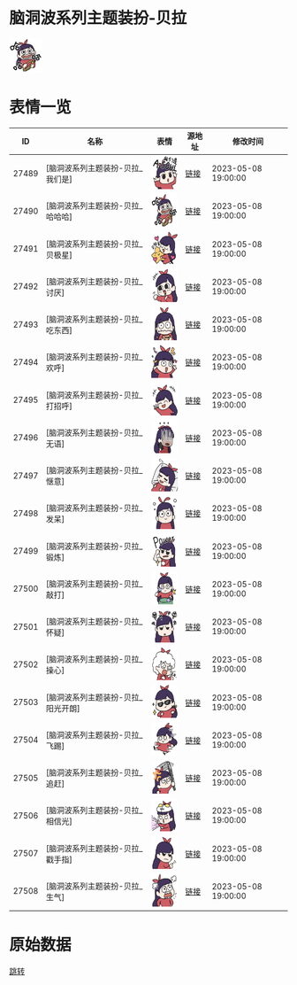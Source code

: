 # 脑洞波系列主题装扮-贝拉

<img src="./cover.png" height="60" alt="cover" />

# 表情一览

|ID|名称|表情|源地址|修改时间|
|----|----|----|----|----|
|27489|[脑洞波系列主题装扮-贝拉_我们是]|<img src="./pic/027489_%5B脑洞波系列主题装扮-贝拉_我们是%5D.png" height="60" alt="我们是"/>|[链接](https://i0.hdslb.com/bfs/garb/9a5086e0daf930d77dea925f03163f9b73990cd2.png)|2023-05-08 19:00:00|
|27490|[脑洞波系列主题装扮-贝拉_哈哈哈]|<img src="./pic/027490_%5B脑洞波系列主题装扮-贝拉_哈哈哈%5D.png" height="60" alt="哈哈哈"/>|[链接](https://i0.hdslb.com/bfs/garb/6dcb429adf6bce4ff95e13985653861910185457.png)|2023-05-08 19:00:00|
|27491|[脑洞波系列主题装扮-贝拉_贝极星]|<img src="./pic/027491_%5B脑洞波系列主题装扮-贝拉_贝极星%5D.png" height="60" alt="贝极星"/>|[链接](https://i0.hdslb.com/bfs/garb/e7589ea34a77c8b54e96f73d473c1752d10c9b27.png)|2023-05-08 19:00:00|
|27492|[脑洞波系列主题装扮-贝拉_讨厌]|<img src="./pic/027492_%5B脑洞波系列主题装扮-贝拉_讨厌%5D.png" height="60" alt="讨厌"/>|[链接](https://i0.hdslb.com/bfs/garb/805bc84fd6e1ccc6bcbcea7d7c4e1025db4d6605.png)|2023-05-08 19:00:00|
|27493|[脑洞波系列主题装扮-贝拉_吃东西]|<img src="./pic/027493_%5B脑洞波系列主题装扮-贝拉_吃东西%5D.png" height="60" alt="吃东西"/>|[链接](https://i0.hdslb.com/bfs/garb/d4f0fd616737eae0cbb3c8cc77bf43dd7a218374.png)|2023-05-08 19:00:00|
|27494|[脑洞波系列主题装扮-贝拉_欢呼]|<img src="./pic/027494_%5B脑洞波系列主题装扮-贝拉_欢呼%5D.png" height="60" alt="欢呼"/>|[链接](https://i0.hdslb.com/bfs/garb/85e26ff721abe3967676a95987ddee328fc326d6.png)|2023-05-08 19:00:00|
|27495|[脑洞波系列主题装扮-贝拉_打招呼]|<img src="./pic/027495_%5B脑洞波系列主题装扮-贝拉_打招呼%5D.png" height="60" alt="打招呼"/>|[链接](https://i0.hdslb.com/bfs/garb/75552266b34e524ba04d9922fa8272f3eb2fb98c.png)|2023-05-08 19:00:00|
|27496|[脑洞波系列主题装扮-贝拉_无语]|<img src="./pic/027496_%5B脑洞波系列主题装扮-贝拉_无语%5D.png" height="60" alt="无语"/>|[链接](https://i0.hdslb.com/bfs/garb/8abc7dcf808244decc5d979abf08cf315c57adba.png)|2023-05-08 19:00:00|
|27497|[脑洞波系列主题装扮-贝拉_惬意]|<img src="./pic/027497_%5B脑洞波系列主题装扮-贝拉_惬意%5D.png" height="60" alt="惬意"/>|[链接](https://i0.hdslb.com/bfs/garb/e53a393237c07dd0bb19be98d544c7f6ba869e2e.png)|2023-05-08 19:00:00|
|27498|[脑洞波系列主题装扮-贝拉_发呆]|<img src="./pic/027498_%5B脑洞波系列主题装扮-贝拉_发呆%5D.png" height="60" alt="发呆"/>|[链接](https://i0.hdslb.com/bfs/garb/dbc197b7458103a78d678f59ed77c9000770a519.png)|2023-05-08 19:00:00|
|27499|[脑洞波系列主题装扮-贝拉_锻炼]|<img src="./pic/027499_%5B脑洞波系列主题装扮-贝拉_锻炼%5D.png" height="60" alt="锻炼"/>|[链接](https://i0.hdslb.com/bfs/garb/e3f522196fc51fad584016adbe6cc7a02a38ab2d.png)|2023-05-08 19:00:00|
|27500|[脑洞波系列主题装扮-贝拉_敲打]|<img src="./pic/027500_%5B脑洞波系列主题装扮-贝拉_敲打%5D.png" height="60" alt="敲打"/>|[链接](https://i0.hdslb.com/bfs/garb/e984f198d72a4832c273edf1398d4536a2199489.png)|2023-05-08 19:00:00|
|27501|[脑洞波系列主题装扮-贝拉_怀疑]|<img src="./pic/027501_%5B脑洞波系列主题装扮-贝拉_怀疑%5D.png" height="60" alt="怀疑"/>|[链接](https://i0.hdslb.com/bfs/garb/fb2e7eeeb3682539140ffd099c26e4383969b7bf.png)|2023-05-08 19:00:00|
|27502|[脑洞波系列主题装扮-贝拉_操心]|<img src="./pic/027502_%5B脑洞波系列主题装扮-贝拉_操心%5D.png" height="60" alt="操心"/>|[链接](https://i0.hdslb.com/bfs/garb/8c2888a09c1ef42160293ab7e99992f69aa83008.png)|2023-05-08 19:00:00|
|27503|[脑洞波系列主题装扮-贝拉_阳光开朗]|<img src="./pic/027503_%5B脑洞波系列主题装扮-贝拉_阳光开朗%5D.png" height="60" alt="阳光开朗"/>|[链接](https://i0.hdslb.com/bfs/garb/d7707a796164f6cdb13e53c4d3d7240659ec1aa4.png)|2023-05-08 19:00:00|
|27504|[脑洞波系列主题装扮-贝拉_飞踢]|<img src="./pic/027504_%5B脑洞波系列主题装扮-贝拉_飞踢%5D.png" height="60" alt="飞踢"/>|[链接](https://i0.hdslb.com/bfs/garb/c25dcbaed6d94fb60ee1183d17c2de47f70ef570.png)|2023-05-08 19:00:00|
|27505|[脑洞波系列主题装扮-贝拉_追赶]|<img src="./pic/027505_%5B脑洞波系列主题装扮-贝拉_追赶%5D.png" height="60" alt="追赶"/>|[链接](https://i0.hdslb.com/bfs/garb/045bb9e81b694978b855f9a6d39b7ad53ee81fc9.png)|2023-05-08 19:00:00|
|27506|[脑洞波系列主题装扮-贝拉_相信光]|<img src="./pic/027506_%5B脑洞波系列主题装扮-贝拉_相信光%5D.png" height="60" alt="相信光"/>|[链接](https://i0.hdslb.com/bfs/garb/8a6998c13c13ae27f045a469379cc99d9c301c29.png)|2023-05-08 19:00:00|
|27507|[脑洞波系列主题装扮-贝拉_戳手指]|<img src="./pic/027507_%5B脑洞波系列主题装扮-贝拉_戳手指%5D.png" height="60" alt="戳手指"/>|[链接](https://i0.hdslb.com/bfs/garb/7a8da26d5e287909a12071885411edad0c572427.png)|2023-05-08 19:00:00|
|27508|[脑洞波系列主题装扮-贝拉_生气]|<img src="./pic/027508_%5B脑洞波系列主题装扮-贝拉_生气%5D.png" height="60" alt="生气"/>|[链接](https://i0.hdslb.com/bfs/garb/965e2e36f03a5c026974862b62d7fa342c7cfb4b.png)|2023-05-08 19:00:00|

# 原始数据

[跳转](./raw.json)

